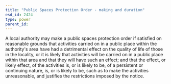 ```yaml
---
title: "Public Spaces Protection Order - making and duration"
esd_id: 2424
type: power
parent_id:  
---
```


A local authority may make a public spaces protection order if satisfied on reasonable grounds that activities carried on in a public place within the authority's area have had a detrimental effect on the quality of life of those in the locality, or it is likely that activities will be carried on in a public place within that area and that they will have such an effect; and that the effect, or likely effect, of the activities is, or is likely to be, of a persistent or continuing nature, is, or is likely to be, such as to make the activities unreasonable, and justifies the restrictions imposed by the notice.

